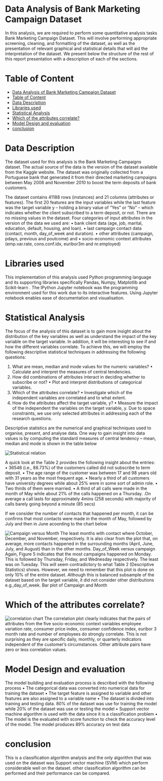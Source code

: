 # Data Analysis of Bank Marketing Campaign Dataset
In this analysis, we are required to perform some quantitative analysis tasks Bank Marketing Campaign Dataset. This will involve performing appropriate screening, cleaning, and formatting of the dataset, as well as the presentation of relevant graphical and statistical details that will aid the interpretation of the dataset.
We present below the structure of the rest of this report presentation with a description of each
of the sections.

# Table of Content
- [Data Analysis of Bank Marketing Campaign Dataset](#data-analysis-of-bank-marketing-campaign-dataset)
- [Table of Content](#table-of-content)
- [Data Description](#data-description)
- [Libraries used](#libraries-used)
- [Statistical Analysis](#statistical-analysis)
- [Which of the attributes correlate?](#which-of-the-attributes-correlate)
- [Model Design and evaluation](#model-design-and-evaluation)
- [conclusion](#conclusion)
   
# Data Description
The dataset used for this analysis is the Bank Marketing Campaigns dataset. The actual source of the data is the version of the dataset available from the Kaggle website. The dataset was originally collected from a Portuguese bank that generated it from their directed marketing campaigns between May 2008 and November 2010 to boost the term deposits of bank customers.

The dataset contains 41188 rows (instances) and 21 columns (attributes or features). The first 20 features are the input variables while the last feature was the target variable y – holding a binary value of “Yes” or “No” – which indicates whether the client subscribed to a term deposit, or not. There are no missing values in the dataset. Four categories of input attributes in the
version of the data we used are:
• bank client data (age, job, marital, education, default, housing, and loan).
• last campaign contact data (contact, month, day_of_week and duration).
• other attributes (campaign, pdays, previous and poutcome) and
• socio-economic context attributes (emp.var.rate, cons.conf.idx, euribor3m and nr.employed)

# Libraries used 
This implementation of this analysis used Python programming language and its supporting libraries specifically Pandas, Numpy, Matplotlib and Scikit-learn . The IPython Jupyter notebook was the programming environment used for this work due to its interactive features. Using Jupyter notebook enables ease of documentation and
visualisation.

# Statistical Analysis
The focus of the analysis of this dataset is to gain more insight about the distribution of the key variables as well as understand the impact of the key variable on the target variable. In addition, it will be interesting to see if and how the different variables correlate. To achieve this, we will employ the following descriptive statistical techniques in addressing the following questions:
1. What are mean, median and mode values for the numeric variables?
• Calculate and interpret the measures of central tendencies.
2. How did combinations of attributes interact in deciding whether to subscribe or not?
• Plot and interpret distributions of categorical variables.
3. Which of the attributes correlate?
• Investigate which of the independent variables are correlated and to what extent.
4. How do the attributes affect the target variable, y?
• Measure the impact of the independent the variables on the target variable, y.
Due to space constraints, we use only selected attributes in addressing each of the research questions.

Descriptive statistics are the numerical and graphical techniques used to organise, present, and analyse data. One way to gain insight into data values is by computing the standard measures of central tendency – mean, median and mode is shown in the table below

![Statistical relation ](images/data_table.jpg)

A quick look at the Table 2 provides the following insight about the entries:
• 36548 (i.e., 88.73%) of the customers called did not subscribe to term deposit.
• The age range of the customer was between 17 and 98 years old with 31 years as the most frequent age.
• Nearly a third of all customers have university degrees while about 25% were in some sort of admin role.
• Two thirds of them were married.
• A third of all calls were made in the month of May while about 21% of the calls happened on a Thursday.
.On average a call lasts for approximately 4mins (258 seconds) with majority of calls barely going beyond a minute (85 secs)

If we consider the number of contacts that happened per month, it can be confirms that most contacts were made
in the month of May, followed by July and then in June acoording to the chart below

![Campaign versus Month ](images/barchart.jpg)
 The least months with
contact where October, December, and
November, respectively.
It is also clear from the plot that, on
average, more contacts happened in the
surrounding months (April, June, July,
and August) than in the other months.
Day_of_Week versus campaign
Again, Figure 5 indicates that the most
campaigns happened on Monday. This is
followed by Thursday, Friday, and Wednesday
respectively. The least was on Tuesday. This
will seem contradictory to what Table 2
(Descriptive Statistics) shows.
However, we need to remember that this plot
is done on only 10% of the entire dataset.
Although this is balanced subsample of the
dataset based on the target variable, it did not consider other distributions e.g.,day_of_week.
 Bar plot of Campaign and Month

 # Which of the attributes correlate?

 ![correlation chart ](images/cor.jpg)
The correlation plot clearly indicates that the pairs
of attributes from the five socio-economic
context variables employee variation rate,
consumer price index, consumer confidence
index, euribor 3 month rate and number of
employees do strongly correlate. This is not
surprising as they are specific daily, monthly,
or quarterly indicators independent of the
customer’s circumstances.
Other attribute pairs have zero or less
correlation values.


# Model Design and evaluation
The model building and evaluation process is described with the following process
• The categorical data was converted into numerical data for training the dataset 
• The target feature is assigned to variable and other features are also assigned to a variable name
• The dataset is divided into training and testing data. 80% of the dataset was use for training the model while 20% of the dataset
     was use or testing the model
• Support vector machine algorithm is used with the data since it is a classification problem
• The model is the evaluated with score function to check the accuracy level of the model. The
model produces 89% accuracy on test data

# conclusion
This is a classification algorithm analysis and the only algorithm that was used on the dataset was Support vector machine (SVM) which perform considerable well on the dataset. other classification algorithm can be performed and their performance can be compared.